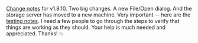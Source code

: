 <a href="http://this.how/littleoutliner/versions.opml#1583335881000">Change notes</a> for v1.8.10. Two big changes. A new File/Open dialog. And the storage server has moved to a new machine. Very important -- here are the <a href="https://github.com/scripting/Scripting-News/issues/156">testing notes</a>. I need a few people to go through the steps to verify that things are working as they should. Your help is much needed and appreciated. Thanks! :boom:
